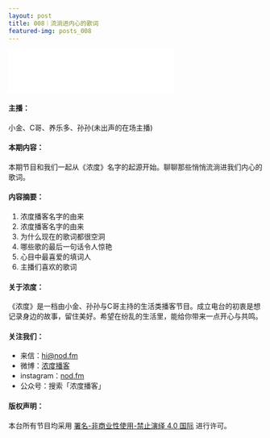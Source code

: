 ```yaml
---
layout: post
title: 008｜流淌进内心的歌词
featured-img: posts_008
---
```

<iframe frameborder="no" border="0" marginwidth="0" marginheight="0" width="330" height="86" src="//music.163.com/outchain/player?type=3&id=2070695625&auto=1&height=66"></iframe>



#### 主播：

小金、C哥、养乐多、孙孙(未出声的在场主播)


#### 本期内容：

本期节目和我们一起从《浓度》名字的起源开始。聊聊那些悄悄流淌进我们内心的歌词。




#### 内容摘要：

1. 浓度播客名字的由来
2. 浓度播客名字的由来
3. 为什么现在的歌词都很空洞
4. 哪些歌的最后一句话令人惊艳
5. 心目中最喜爱的填词人
6. 主播们喜欢的歌词



#### 关于浓度：

《浓度》是一档由小金、孙孙与C哥主持的生活类播客节目。成立电台的初衷是想记录身边的故事，留住美好。希望在纷乱的生活里，能给你带来一点开心与共鸣。


#### 关注我们：

* 来信：hi@nod.fm
* 微博：[浓度播客](//weibo.com/nongduorg)
* instagram：[nod.fm](https://www.instagram.com/nod.fm/)
* 公众号：搜索「浓度播客」


#### 版权声明：

本台所有节目均采用 [署名-非商业性使用-禁止演绎 4.0 国际](https://creativecommons.org/licenses/by-nc-nd/4.0/deed.zh) 进行许可。